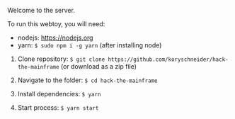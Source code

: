 Welcome to the server.

To run this webtoy, you will need:
  - nodejs: https://nodejs.org
  - yarn: `$ sudo npm i -g yarn` (after installing node)

1. Clone repository: `$ git clone
   https://github.com/koryschneider/hack-the-mainframe` (or download as a zip file)

2. Navigate to the folder: `$ cd hack-the-mainframe`

3. Install dependencies: `$ yarn`

4. Start process: `$ yarn start`
